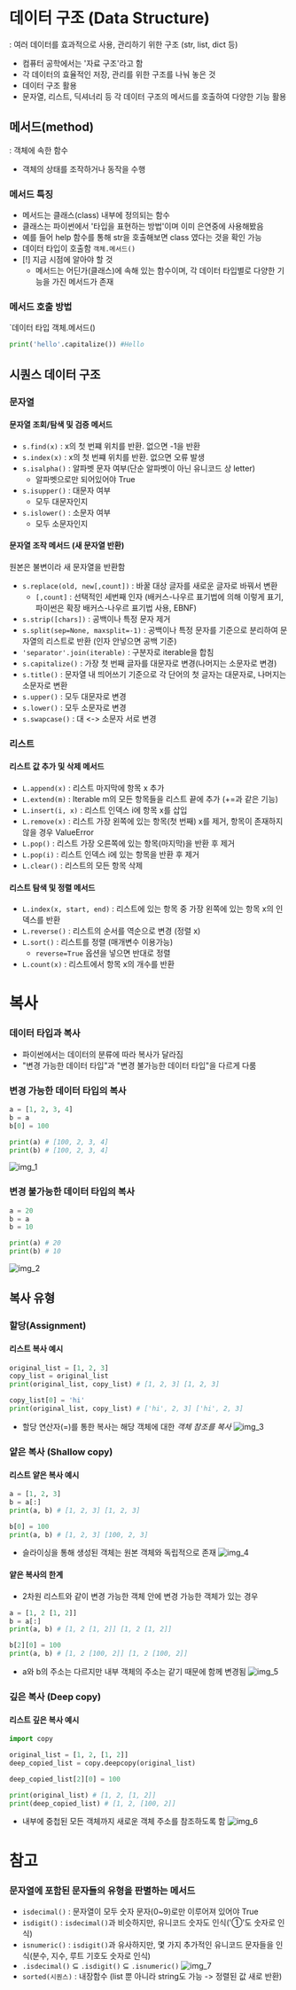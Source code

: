 # 데이터 구조 (Data Structure)
: 여러 데이터를 효과적으로 사용, 관리하기 위한 구조 (str, list, dict 등)
- 컴퓨터 공학에서는 '자료 구조'라고 함
- 각 데이터의 효율적인 저장, 관리를 위한 구조를 나눠 놓은 것
- 데이터 구조 활용
- 문자열, 리스트, 딕셔너리 등 각 데이터 구조의 메서드를 호출하여 다양한 기능 활용
## 메서드(method)
: 객체에 속한 함수
- 객체의 상태를 조작하거나 동작을 수행
### 메서드 특징
- 메서드는 클래스(class) 내부에 정의되는 함수
- 클래스는 파이썬에서 '타입을 표현하는 방법'이며 이미 은연중에 사용해봤음
- 예를 들어 help 함수를 통해 str을 호출해보면 class 였다는 것을 확인 가능
- 데이터 타입이 호출함 `객체.메서드()`
- [!] 지금 시점에 알아야 할 것
	- 메서드는 어딘가(클래스)에 속해 있는 함수이며, 각 데이터 타입별로 다양한 기능을 가진 메서드가 존재
### 메서드 호출 방법
`데이터 타입 객체.메서드()
```python
print('hello'.capitalize()) #Hello
```
## 시퀀스 데이터 구조
### 문자열
#### 문자열 조회/탐색 및 검증 메서드
- `s.find(x)` : x의 첫 번쨰 위치를 반환. 없으면 -1을 반환
- `s.index(x)` : x의 첫 번쨰 위치를 반환. 없으면 오류 발생
- `s.isalpha()` : 알파벳 문자 여부(단순 알파벳이 아닌 유니코드 상 letter)
	- 알파벳으로만 되어있어야 True
- `s.isupper()` : 대문자 여부
	- 모두 대문자인지
- `s.islower()` : 소문자 여부
	- 모두 소문자인지
#### 문자열 조작 메서드 (새 문자열 반환)
원본은 불변이라 새 문자열을 반환함
- `s.replace(old, new[,count])` : 바꿀 대상 글자를 새로운 글자로 바꿔서 변환
	- `[,count]` : 선택적인 세번째 인자 (배커스-나우르 표기법에 의해 이렇게 표기, 파이썬은 확장 배커스-나우르 표기법 사용, EBNF)
- `s.strip([chars])` : 공백이나 특정 문자 제거
- `s.split(sep=None, maxsplit=-1)` : 공백이나 특정 문자를 기준으로 분리하여 문자열의 리스트로 반환 (인자 안넣으면 공백 기준)
- `'separator'.join(iterable)` : 구분자로 iterable을 합침
- `s.capitalize()` : 가장 첫 번째 글자를 대문자로 변경(나머지는 소문자로 변경)
- `s.title()` : 문자열 내 띄어쓰기 기준으로 각 단어의 첫 글자는 대문자로, 나머지는 소문자로 변환
- `s.upper()` : 모두 대문자로 변경
- `s.lower()` : 모두 소문자로 변경
- `s.swapcase()` : 대 <-> 소문자 서로 변경
### 리스트
#### 리스트 값 추가 및 삭제 메서드
- `L.append(x)` : 리스트 마지막에 항목 x 추가
- `L.extend(m)` : Iterable m의 모든 항목들을 리스트 끝에 추가 (+=과 같은 기능)
- `L.insert(i, x)` : 리스트 인덱스 i에 항목 x를 삽입
- `L.remove(x)` : 리스트 가장 왼쪽에 있는 항목(첫 번째) x를 제거, 항목이 존재하지 않을 경우 ValueError
- `L.pop()` : 리스트 가장 오른쪽에 있는 항목(마지막)을 반환 후 제거
- `L.pop(i)` : 리스트 인덱스 i에 있는 항목을 반환 후 제거
- `L.clear()` : 리스트의 모든 항목 삭제
#### 리스트 탐색 및 정렬 메서드
- `L.index(x, start, end)` : 리스트에 있는 항목 중 가장 왼쪽에 있는 항목 x의 인덱스를 반환
- `L.reverse()` : 리스트의 순서를 역순으로 변경 (정렬 x)
- `L.sort()` : 리스트를 정렬 (매개변수 이용가능)
	- `reverse=True` 옵션을 넣으면 반대로 정렬
- `L.count(x)` : 리스트에서 항목 x의 개수를 반환
# 복사
### 데이터 타입과 복사
- 파이썬에서는 데이터의 분류에 따라 복사가 달라짐
- "변경 가능한 데이터 타입"과 "변경 불가능한 데이터 타입"을 다르게 다룸
### 변경 가능한 데이터 타입의 복사
```python
a = [1, 2, 3, 4]
b = a
b[0] = 100

print(a) # [100, 2, 3, 4]
print(b) # [100, 2, 3, 4]
```
![img_1](../img/240122_1.PNG)
### 변경 불가능한 데이터 타입의 복사
```python
a = 20
b = a
b = 10

print(a) # 20
print(b) # 10
```
![img_2](../img/240122_2.PNG)
## 복사 유형
### 할당(Assignment)
#### 리스트 복사 예시
```python
original_list = [1, 2, 3]
copy_list = original_list
print(original_list, copy_list) # [1, 2, 3] [1, 2, 3]

copy_list[0] = 'hi'
print(original_list, copy_list) # ['hi', 2, 3] ['hi', 2, 3]
```
- 할당 연산자(=)를 통한 복사는 해당 객체에 대한 *객체 참조를 복사*
![img_3](../img/240122_3.PNG)
### 얕은 복사 (Shallow copy)
####  리스트 얕은 복사 예시
```python
a = [1, 2, 3]
b = a[:]
print(a, b) # [1, 2, 3] [1, 2, 3]

b[0] = 100
print(a, b) # [1, 2, 3] [100, 2, 3]
```
- 슬라이싱을 통해 생성된 객체는 원본 객체와 독립적으로 존재
![img_4](../img/240122_4.PNG)
#### 얕은 복사의 한계
- 2차원 리스트와 같이 변경 가능한 객체 안에 변경 가능한 객체가 있는 경우
```python
a = [1, 2 [1, 2]]
b = a[:]
print(a, b) # [1, 2 [1, 2]] [1, 2 [1, 2]]

b[2][0] = 100
print(a, b) # [1, 2 [100, 2]] [1, 2 [100, 2]]
```
- a와 b의 주소는 다르지만 내부 객체의 주소는 같기 때문에 함께 변경됨
![img_5](../img/240122_5.PNG)
### 깊은 복사 (Deep copy)
#### 리스트 깊은 복사 예시
```python
import copy

original_list = [1, 2, [1, 2]]
deep_copied_list = copy.deepcopy(original_list)

deep_copied_list[2][0] = 100

print(original_list) # [1, 2, [1, 2]]
print(deep_copied_list) # [1, 2, [100, 2]]
```
- 내부에 중첩된 모든 객체까지 새로운 객체 주소를 참조하도록 함
![img_6](../img/240122_6.PNG)
# 참고
### 문자열에 포함된 문자들의 유형을 판별하는 메서드
- `isdecimal()` : 문자열이 모두 숫자 문자(0~9)로만 이루어져 있어야 True
- `isdigit()` : `isdecimal()`과 비슷하지만, 유니코드 숫자도 인식('①'도 숫자로 인식)
- `isnumeric()` : `isdigit()`과 유사하지만, 몇 가지 추가적인 유니코드 문자들을 인식(분수, 지수, 루트 기호도 숫자로 인식)
- `.isdecimal()` ⊆ `.isdigit()` ⊆ `.isnumeric()`
![img_7](../img/240122_7.PNG)
- `sorted(시퀀스)` : 내장함수 (list 뿐 아니라 string도 가능 -> 정렬된 값 새로 반환)